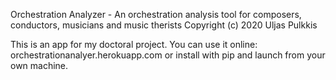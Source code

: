 
Orchestration Analyzer - An orchestration analysis tool for composers, conductors, musicians and music therists
Copyright (c) 2020 Uljas Pulkkis

This is an app for my doctoral project. You can use it online: orchestrationanalyer.herokuapp.com or install with pip and launch from your own machine.
